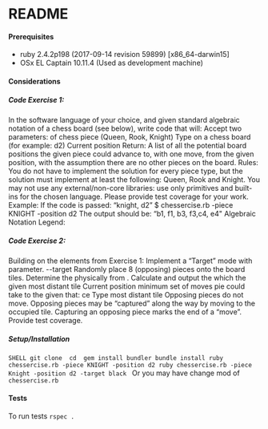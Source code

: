 # README

#### Prerequisites

 * ruby 2.4.2p198 (2017-09-14 revision 59899) [x86_64-darwin15]
 * OSx EL Captain 10.11.4 (Used as development machine)


#### Considerations

##### Code Exercise 1:
In the software language of your choice, and given standard algebraic notation of a chess board (see below), write code that will:
Accept two parameters:
of chess piece (Queen, Rook, Knight) Type on a chess board (for example: d2) Current position
Return:
A list of all the potential board positions the given piece could advance to, with one move, from the given position, with the assumption there are no other pieces on the board.
Rules:
You do not have to implement the solution for every piece type, but the solution must implement at least the following: Queen, Rook and Knight. You may not use any external/non-core libraries: use only primitives and built-ins for the chosen language. Please provide test coverage for your work.
Example:
If the code is passed: “knight, d2”
$ chessercise.rb -piece KNIGHT -position d2
The output should be: “b1, f1, b3, f3,c4, e4"
Algebraic Notation Legend:


##### Code Exercise 2:
Building on the elements from Exercise 1: Implement a “Target” mode with parameter. --target
Randomly place 8 (opposing) pieces onto the board tiles. Determine the physically from . Calculate and output the which the given most distant tile Current position minimum set of moves pie could take to the given that: ce Type most distant tile
Opposing pieces do not move. Opposing pieces may be “captured” along the way by moving to the occupied tile. Capturing an opposing piece marks the end of a “move”. Provide test coverage.

##### Setup/Installation

`SHELL
git clone 
cd 
gem install bundler
bundle install
ruby chessercise.rb -piece KNIGHT -position d2
ruby chessercise.rb -piece Knight -position d2 -target black
` 
Or you may have change mod of `chessercise.rb`

#### Tests 

To run tests `rspec .`  